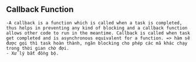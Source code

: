 ## Callback Function
    -A callback is a function which is called when a task is completed, thus helps in preventing any kind of blocking and a callback function allows other code to run in the meantime. Callback is called when task get completed and is asynchronous equivalent for a function. => hàm sẽ được gọi thì task hoàn thành, ngăn blocking cho phép các mã khác chạy trong thời gian chờ đợi.
    - Xử lý bất đồng bộ.